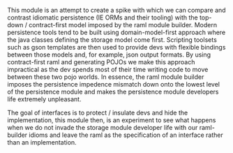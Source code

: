 This module is an attempt to create a spike with which we can compare and contrast idiomatic persistence (IE ORMs and their tooling) with the top-down / contract-first model imposed by the raml module builder. Modern persistence tools tend to be built using domain-model-first approach where the java classes defining the storage model come first. Scripting toolsets such as gson templates are then used to provide devs with flexible bindings between those models and, for example, json output formats. By using contract-first raml and generating POJOs we make this approach impractical as the dev spends most of their time writing code to move between these two pojo worlds. In essence, the raml module builder imposes the persistence impedence mismatch down onto the lowest level of the persistence module and makes the persistence module developers life extremely unpleasant.

The goal of interfaces is to protect / insulate devs and hide the implementation, this module then, is an experiment to see what happens when we do not invade the storage module developer life with our raml-builder idioms and leave the raml as the specification of an interface rather than an implementation.
